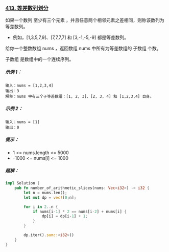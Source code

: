 ### [413. 等差数列划分](https://leetcode.cn/problems/arithmetic-slices/)
如果一个数列 至少有三个元素 ，并且任意两个相邻元素之差相同，则称该数列为等差数列。

- 例如，[1,3,5,7,9]、[7,7,7,7] 和 [3,-1,-5,-9] 都是等差数列。

给你一个整数数组 nums ，返回数组 nums 中所有为等差数组的 子数组 个数。

子数组 是数组中的一个连续序列。



##### 示例 1：
```
输入：nums = [1,2,3,4]
输出：3
解释：nums 中有三个子等差数组：[1, 2, 3]、[2, 3, 4] 和 [1,2,3,4] 自身。
```

##### 示例 2：
```
输入：nums = [1]
输出：0
```

##### 提示：
- 1 <= nums.length <= 5000
- -1000 <= nums[i] <= 1000

##### 题解：
```rust
impl Solution {
    pub fn number_of_arithmetic_slices(nums: Vec<i32>) -> i32 {
        let n = nums.len();
        let mut dp = vec![0;n];

        for i in 2..n {
            if nums[i-1] * 2 == nums[i-2] + nums[i] {
                dp[i] = dp[i-1] + 1;
            }
        }

        dp.iter().sum::<i32>()
    }
}
```
